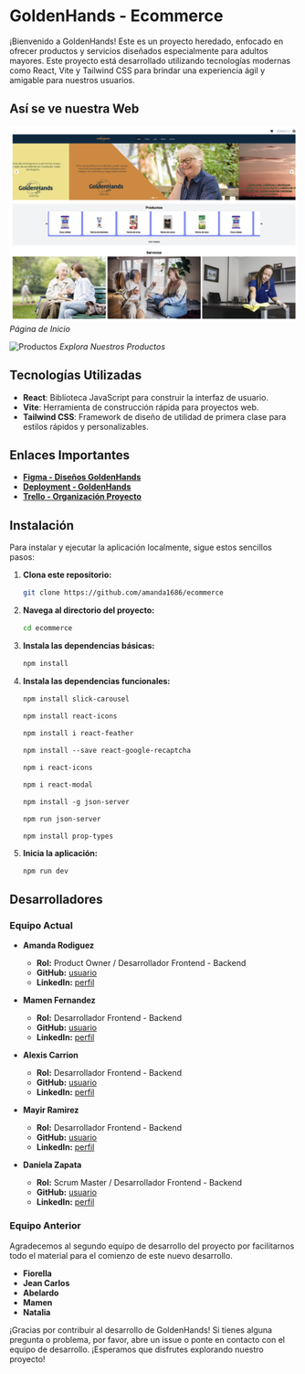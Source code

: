 # GoldenHands - Ecommerce

¡Bienvenido a GoldenHands! Este es un proyecto heredado, enfocado en ofrecer productos y servicios diseñados especialmente para adultos mayores. Este proyecto está desarrollado utilizando tecnologías modernas como React, Vite y Tailwind CSS para brindar una experiencia ágil y amigable para nuestros usuarios.

## Así se ve nuestra Web

![Inicio](public/img/ecommerceHome.png)
_Página de Inicio_

![Productos](/screenshots/products.png)
_Explora Nuestros Productos_

## Tecnologías Utilizadas

- **React**: Biblioteca JavaScript para construir la interfaz de usuario.
- **Vite**: Herramienta de construcción rápida para proyectos web.
- **Tailwind CSS**: Framework de diseño de utilidad de primera clase para estilos rápidos y personalizables.

## Enlaces Importantes

- [**Figma - Diseños GoldenHands**](https://www.figma.com/file/ikon3ddVEiFbVq6nX8A0pP/Golden-Hands-3.0?type=design&node-id=0%3A1&mode=design&t=LhhGFuSFujUpWAMA-1)
- [**Deployment - GoldenHands**](https://golden-hands.netlify.app/)
- [**Trello - Organización Proyecto**](https://trello.com/b/CU4tm1yl/golden-hands-30)

## Instalación

Para instalar y ejecutar la aplicación localmente, sigue estos sencillos pasos:

1. **Clona este repositorio:**

   ```bash
   git clone https://github.com/amanda1686/ecommerce
   ```

2. **Navega al directorio del proyecto:**

   ```bash
   cd ecommerce
   ```

3. **Instala las dependencias básicas:**

   ```bash
   npm install
   ```
   
4. **Instala las dependencias funcionales:**
   
   ```
   npm install slick-carousel
   ```
   ```
   npm install react-icons
   ```
   ```
   npm install i react-feather
   ```
   ```
   npm install --save react-google-recaptcha
   ```
   ```
   npm i react-icons
   ```
   ```
   npm i react-modal
   ```
   ```
   npm install -g json-server
   ```
   ```
   npm run json-server
   ```
   ```
   npm install prop-types
   ```

5. **Inicia la aplicación:**
   ```bash
   npm run dev
   ```

## Desarrolladores

### Equipo Actual

- **Amanda Rodiguez**
  - **Rol:** Product Owner / Desarrollador Frontend - Backend
  - **GitHub:** [usuario](https://github.com/amanda1686)
  - **LinkedIn:** [perfil](https://www.linkedin.com/in/amandarguez/)

- **Mamen Fernandez**
  - **Rol:** Desarrollador Frontend - Backend
  - **GitHub:** [usuario](https://github.com/MamenFB)
  - **LinkedIn:** [perfil](www.linkedin.com/in/mamen-fb)

- **Alexis Carrion**
  - **Rol:** Desarrollador Frontend - Backend
  - **GitHub:** [usuario](https://github.com/AlexisJhar)
  - **LinkedIn:** [perfil](https://www.linkedin.com/in/g-alexander-79b785296/)

- **Mayir Ramirez**
  - **Rol:** Desarrollador Frontend - Backend
  - **GitHub:** [usuario](https://github.com/Mayonesio)
  - **LinkedIn:** [perfil](www.linkedin.com/in/mayir-ramirez)

- **Daniela Zapata**
  - **Rol:** Scrum Master / Desarrollador Frontend - Backend
  - **GitHub:** [usuario](https://github.com/DANIELAZAPATA0724)
  - **LinkedIn:** [perfil](https://www.linkedin.com/in/danielazapataquintana/)

### Equipo Anterior
Agradecemos al segundo equipo de desarrollo del proyecto por facilitarnos todo el material para el comienzo de este nuevo desarrollo.
- **Fiorella**
- **Jean Carlos**
- **Abelardo**
- **Mamen**
- **Natalia**


¡Gracias por contribuir al desarrollo de GoldenHands! Si tienes alguna pregunta o problema, por favor, abre un issue o ponte en contacto con el equipo de desarrollo. ¡Esperamos que disfrutes explorando nuestro proyecto!
